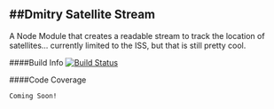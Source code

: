 ##Dmitry Satellite Stream
---
A Node Module that creates a readable stream to track the location of satellites... currently limited to the ISS, but that is still pretty cool.

####Build Info
[![Build Status](https://travis-ci.org/dmitrydwhite/dmitry-satellite-stream.svg?branch=master)](https://travis-ci.org/dmitrydwhite/dmitry-satellite-stream)

####Code Coverage
```
Coming Soon!
```